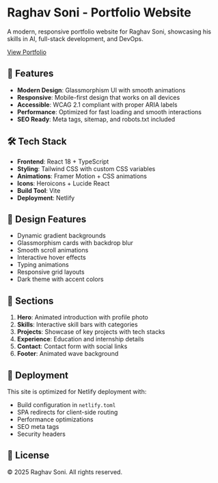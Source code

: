 # Raghav Soni - Portfolio Website

A modern, responsive portfolio website for Raghav Soni, showcasing his skills in AI, full-stack development, and DevOps.

[View Portfolio](https://raghavsoni-portfolio.netlify.app)

## 🚀 Features

- **Modern Design**: Glassmorphism UI with smooth animations
- **Responsive**: Mobile-first design that works on all devices
- **Accessible**: WCAG 2.1 compliant with proper ARIA labels
- **Performance**: Optimized for fast loading and smooth interactions
- **SEO Ready**: Meta tags, sitemap, and robots.txt included

## 🛠️ Tech Stack

- **Frontend**: React 18 + TypeScript
- **Styling**: Tailwind CSS with custom CSS variables
- **Animations**: Framer Motion + CSS animations
- **Icons**: Heroicons + Lucide React
- **Build Tool**: Vite
- **Deployment**: Netlify

## 🎨 Design Features

- Dynamic gradient backgrounds
- Glassmorphism cards with backdrop blur
- Smooth scroll animations
- Interactive hover effects
- Typing animations
- Responsive grid layouts
- Dark theme with accent colors

## 📱 Sections

1. **Hero**: Animated introduction with profile photo
2. **Skills**: Interactive skill bars with categories
3. **Projects**: Showcase of key projects with tech stacks
4. **Experience**: Education and internship details
5. **Contact**: Contact form with social links
6. **Footer**: Animated wave background

## 🚀 Deployment

This site is optimized for Netlify deployment with:

- Build configuration in `netlify.toml`
- SPA redirects for client-side routing
- Performance optimizations
- SEO meta tags
- Security headers

## 📄 License

© 2025 Raghav Soni. All rights reserved.
